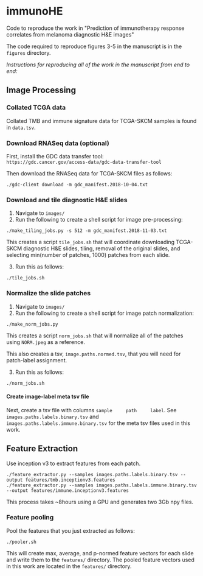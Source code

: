 # immunoHE

Code to reproduce the work in "Prediction of immunotherapy response correlates from melanoma diagnostic H&E images"

The code required to reproduce figures 3-5 in the manuscript is in the `figures` directory.  

*Instructions for reproducing all of the work in the manuscript from end to end:*

## Image Processing

### Collated TCGA data

Collated TMB and immune signature data for TCGA-SKCM samples is found in ```data.tsv```.   

### Download RNASeq data (optional)

First, install the GDC data transfer tool:  
```https://gdc.cancer.gov/access-data/gdc-data-transfer-tool```  

Then download the RNASeq data for TCGA-SKCM files as follows:  

```
./gdc-client download -m gdc_manifest.2018-10-04.txt
```

### Download and tile diagnostic H&E slides

1) Navigate to `images/`
2) Run the following to create a shell script for image pre-processing:
```
./make_tiling_jobs.py -s 512 -m gdc_manifest.2018-11-03.txt
```

This creates a script `tile_jobs.sh` that will coordinate downloading TCGA-SKCM diagnostic H&E slides, tiling, removal of the original slides, and selecting min(number of patches, 1000) patches from each slide.

3) Run this as follows:

```
./tile_jobs.sh
```

### Normalize the slide patches

1) Navigate to `images/`
2) Run the following to create a shell script for image patch normalization:
```
./make_norm_jobs.py
```

This creates a script `norm_jobs.sh` that will normalize all of the patches using `NORM.jpeg` as a reference. 

This also creates a tsv, `image.paths.normed.tsv`, that you will need for patch-label assignment.

3) Run this as follows:
```
./norm_jobs.sh
```



#### Create image-label meta tsv file

Next, create a tsv file with columns ```sample     path     label```.  See ```images.paths.labels.binary.tsv``` and ```images.paths.labels.immune.binary.tsv``` for the meta tsv files used in this work.  

## Feature Extraction

Use inception v3 to extract features from each patch.

```
./feature_extractor.py --samples images.paths.labels.binary.tsv --output features/tmb.inceptionv3.features
./feature_extractor.py --samples images.paths.labels.immune.binary.tsv --output features/immune.inceptionv3.features
```

This process takes ~8hours using a GPU and generates two 3Gb npy files.  

### Feature pooling

Pool the features that you just extracted as follows:
```
./pooler.sh
```

This will create max, average, and p-normed feature vectors for each slide and write them to the `features/` directory.  The pooled feature vectors used in this work are located in the `features/` directory.
